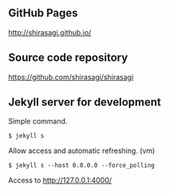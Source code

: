 ## GitHub Pages

http://shirasagi.github.io/

## Source code repository

https://github.com/shirasagi/shirasagi

## Jekyll server for development

Simple command.

```
$ jekyll s
```

Allow access and automatic refreshing. (vm)

```
$ jekyll s --host 0.0.0.0 --force_polling
```

Access to http://127.0.0.1:4000/
